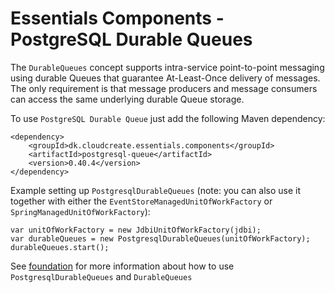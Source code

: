 # Essentials Components - PostgreSQL Durable Queues

The `DurableQueues` concept supports intra-service point-to-point messaging using durable Queues that guarantee At-Least-Once delivery of messages.  
The only requirement is that message producers and message consumers can access
the same underlying durable Queue storage.

To use `PostgreSQL Durable Queue` just add the following Maven dependency:

```
<dependency>
    <groupId>dk.cloudcreate.essentials.components</groupId>
    <artifactId>postgresql-queue</artifactId>
    <version>0.40.4</version>
</dependency>
```

Example setting up `PostgresqlDurableQueues` (note: you can also use it together with either
the `EventStoreManagedUnitOfWorkFactory` or `SpringManagedUnitOfWorkFactory`):

```
var unitOfWorkFactory = new JdbiUnitOfWorkFactory(jdbi);
var durableQueues = new PostgresqlDurableQueues(unitOfWorkFactory);
durableQueues.start();
```

See [foundation](../foundation/README.md) for more information about how to use `PostgresqlDurableQueues` and `DurableQueues`
